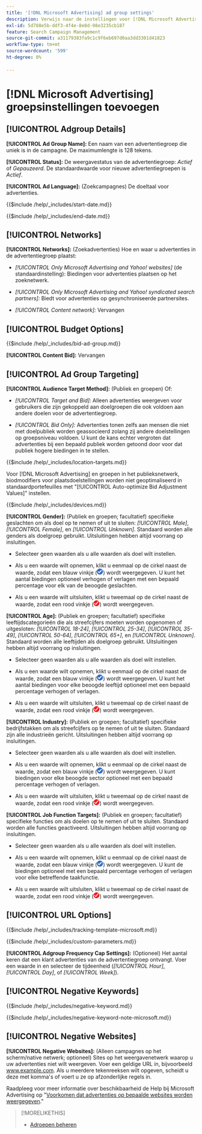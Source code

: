 ```yaml
---
title: '[!DNL Microsoft Advertising] ad group settings'
description: Verwijs naar de instellingen voor [!DNL Microsoft Advertising] ad groepen.
exl-id: 5d788e5b-ddf3-4f4e-8e8d-98e3235cb187
feature: Search Campaign Management
source-git-commit: a31179383fa9c1c9f6eb697d0aa3dd3301d41823
workflow-type: tm+mt
source-wordcount: '599'
ht-degree: 0%

---
```


# [!DNL Microsoft Advertising] groepsinstellingen toevoegen

## [!UICONTROL Adgroup Details]

**[!UICONTROL Ad Group Name]:** Een naam van een advertentiegroep die uniek is in de campagne. De maximumlengte is 128 tekens.

**[!UICONTROL Status]:** De weergavestatus van de advertentiegroep: *Actief* of *Gepauzeerd*. De standaardwaarde voor nieuwe advertentiegroepen is *Actief*.

**[!UICONTROL Ad Language]:** (Zoekcampagnes) De doeltaal voor advertenties.

<!-- **[!UICONTROL Start Date]:** -->

{{$include /help/_includes/start-date.md}}

<!-- **[!UICONTROL End Date]:** -->

{{$include /help/_includes/end-date.md}}

## [!UICONTROL Networks]

**[!UICONTROL Networks]:** (Zoekadvertenties) Hoe en waar u advertenties in de advertentiegroep plaatst:

* *[!UICONTROL Only Microsoft Advertising and Yahoo! websites]* (de standaardinstelling): Biedingen voor advertenties plaatsen op het zoeknetwerk.

* *[!UICONTROL Only Microsoft Advertising and Yahoo! syndicated search partners]:* Biedt voor advertenties op gesynchroniseerde partnersites.

* *[!UICONTROL Content network]:* Vervangen

## [!UICONTROL Budget Options]

<!-- **[!UICONTROL Bid]:** -->

{{$include /help/_includes/bid-ad-group.md}}

**[!UICONTROL Content Bid]:** Vervangen

## [!UICONTROL Ad Group Targeting]

**[!UICONTROL Audience Target Method]:** (Publiek en groepen) Of:

* *[!UICONTROL Target and Bid]:* Alleen advertenties weergeven voor gebruikers die zijn gekoppeld aan doelgroepen die ook voldoen aan andere doelen voor de advertentiegroep.

* *[!UICONTROL Bid Only]:* Advertenties tonen zelfs aan mensen die niet met doelpubliek worden geassocieerd zolang zij andere doelstellingen op groepsniveau voldoen. U kunt de kans echter vergroten dat advertenties bij een bepaald publiek worden getoond door voor dat publiek hogere biedingen in te stellen.

<!-- **[!UICONTROL Location Target]:** -->

{{$include /help/_includes/location-targets.md}}

Voor [!DNL Microsoft Advertising] en groepen in het publieksnetwerk, biodmodifiers voor plaatsdoelstellingen worden niet geoptimaliseerd in standaardportefeuilles met &quot;[!UICONTROL Auto-optimize Bid Adjustment Values]&quot; instellen.

<!-- **[!UICONTROL Devices]:** -->

{{$include /help/_includes/devices.md}}

**[!UICONTROL Gender]:** (Publiek en groepen; facultatief) specifieke geslachten om als doel op te nemen of uit te sluiten: *[!UICONTROL Male]*, *[!UICONTROL Female]*, en *[!UICONTROL Unknown]*. Standaard worden alle genders als doelgroep gebruikt. Uitsluitingen hebben altijd voorrang op insluitingen.

* Selecteer geen waarden als u alle waarden als doel wilt instellen.

* Als u een waarde wilt opnemen, klikt u eenmaal op de cirkel naast de waarde, zodat een blauw vinkje (![Inclusief](/help/search-social-commerce/assets/include.png "Inclusief")) wordt weergegeven. U kunt het aantal biedingen optioneel verhogen of verlagen met een bepaald percentage voor elk van de beoogde geslachten.

* Als u een waarde wilt uitsluiten, klikt u tweemaal op de cirkel naast de waarde, zodat een rood vinkje (![Uitsluiten](/help/search-social-commerce/assets/exclude.png "Uitsluiten")) wordt weergegeven.

**[!UICONTROL Age]:** (Publiek en groepen; facultatief) specifieke leeftijdscategorieën die als streefcijfers moeten worden opgenomen of uitgesloten: *[!UICONTROL 18-24]*, *[!UICONTROL 25-34]*, *[!UICONTROL 35-49]*, *[!UICONTROL 50-64]*, *[!UICONTROL 65+]*, en *[!UICONTROL Unknown]*. Standaard worden alle leeftijden als doelgroep gebruikt. Uitsluitingen hebben altijd voorrang op insluitingen.

* Selecteer geen waarden als u alle waarden als doel wilt instellen.

* Als u een waarde wilt opnemen, klikt u eenmaal op de cirkel naast de waarde, zodat een blauw vinkje (![Inclusief](/help/search-social-commerce/assets/include.png "Inclusief")) wordt weergegeven. U kunt het aantal biedingen voor elke beoogde leeftijd optioneel met een bepaald percentage verhogen of verlagen.

* Als u een waarde wilt uitsluiten, klikt u tweemaal op de cirkel naast de waarde, zodat een rood vinkje (![Uitsluiten](/help/search-social-commerce/assets/exclude.png "Uitsluiten")) wordt weergegeven.

**[!UICONTROL Industry]:** (Publiek en groepen; facultatief) specifieke bedrijfstakken om als streefcijfers op te nemen of uit te sluiten. Standaard zijn alle industrieën gericht. Uitsluitingen hebben altijd voorrang op insluitingen.

* Selecteer geen waarden als u alle waarden als doel wilt instellen.

* Als u een waarde wilt opnemen, klikt u eenmaal op de cirkel naast de waarde, zodat een blauw vinkje (![Inclusief](/help/search-social-commerce/assets/include.png "Inclusief")) wordt weergegeven. U kunt biedingen voor elke beoogde sector optioneel met een bepaald percentage verhogen of verlagen.

* Als u een waarde wilt uitsluiten, klikt u tweemaal op de cirkel naast de waarde, zodat een rood vinkje (![Uitsluiten](/help/search-social-commerce/assets/exclude.png "Uitsluiten")) wordt weergegeven.

**[!UICONTROL Job Function Targets]:** (Publiek en groepen; facultatief) specifieke functies om als doelen op te nemen of uit te sluiten. Standaard worden alle functies geactiveerd. Uitsluitingen hebben altijd voorrang op insluitingen.

* Selecteer geen waarden als u alle waarden als doel wilt instellen.

* Als u een waarde wilt opnemen, klikt u eenmaal op de cirkel naast de waarde, zodat een blauw vinkje (![Inclusief](/help/search-social-commerce/assets/include.png "Inclusief")) wordt weergegeven. U kunt de biedingen optioneel met een bepaald percentage verhogen of verlagen voor elke betreffende taakfunctie.

* Als u een waarde wilt uitsluiten, klikt u tweemaal op de cirkel naast de waarde, zodat een rood vinkje (![Uitsluiten](/help/search-social-commerce/assets/exclude.png "Uitsluiten")) wordt weergegeven.

## [!UICONTROL URL Options]

<!-- **[!UICONTROL Tracking Template]:** -->

{{$include /help/_includes/tracking-template-microsoft.md}}

<!-- **[!UICONTROL Custom Parameters]:** -->

{{$include /help/_includes/custom-parameters.md}}

**[!UICONTROL Adgroup Frequency Cap Settings]:** (Optioneel) Het aantal keren dat een klant advertenties van de advertentiegroep ontvangt. Voer een waarde in en selecteer de tijdeenheid (*[!UICONTROL Hour]*, *[!UICONTROL Day]*, of *[!UICONTROL Week]*).

## [!UICONTROL Negative Keywords]

<!-- **[!UICONTROL Negative Keywords]:** -->

{{$include /help/_includes/negative-keyword.md}}

<!-- Note for **[!UICONTROL Negative Keywords]:** -->

{{$include /help/_includes/negative-keyword-note-microsoft.md}}

## [!UICONTROL Negative Websites]

**[!UICONTROL Negative Websites]:** (Alleen campagnes op het scherm/native netwerk; optioneel) Sites op het weergavenetwerk waarop u uw advertenties niet wilt weergeven. Voer een geldige URL in, bijvoorbeeld www.example.com. Als u meerdere tekenreeksen wilt opgeven, scheidt u deze met komma&#39;s of voert u ze op afzonderlijke regels in.

Raadpleeg voor meer informatie over beschikbaarheid de Help bij Microsoft Advertising op &quot;[Voorkomen dat advertenties op bepaalde websites worden weergegeven](https://help.ads.microsoft.com/#apex/bae/en/14061/0).&quot;

>[!MORELIKETHIS]
>
>* [Adroepen beheren](/help/search-social-commerce/campaign-management/campaigns/ad-group-manage.md)

